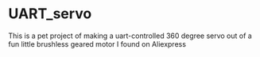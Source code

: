 # UART_servo
This is a pet project of making a uart-controlled 360 degree servo out of a fun little brushless geared motor I found on Aliexpress
